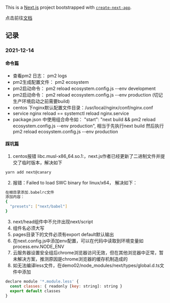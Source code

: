 This is a [Next.js](https://nextjs.org/) project bootstrapped with [`create-next-app`](https://github.com/vercel/next.js/tree/canary/packages/create-next-app).

点击前往[文档](https://www.yuque.com/debugksir/blog/lmaogn)

## 记录

### 2021-12-14

#### 命令篇

- 查看pm2 日志： pm2 logs
- pm2生成配置文件： pm2 ecosystem
- pm2启动命令： pm2 reload ecosystem.config.js --env development
- pm2启动命令： pm2 reload ecosystem.config.js --env production (切记生产环境启动之前需要build)
- centos 下nginx默认配置文件目录：/usr/local/nginx/conf/nginx.conf
- service nginx reload == systemctl reload nginx.service
- package.json 中使用组合命令如： "start": "next build && pm2 reload ecosystem.config.js --env production", 相当于先执行next build 然后执行pm2 reload ecosystem.config.js --env production

#### 踩坑篇

1. centos报错 libc.musl-x86_64.so.1:，next.js作者已经更新了二进制文件并提交了临时版本，解决如下

```bash
yarn add next@canary
```

2. 报错：Failed to load SWC binary for linux/x64， 解决如下：

```bash
在根目录添加.babelrc文件
添加内容：
{
  "presets": ["next/babel"]
}
```

3. next/head组件中不允许出现next/script
4. 组件名必须大写
5. pages目录下的文件必须有export default默认输出
6. 在next.config.js中添加env配置，可以在代码中读取到环境变量如process.env.NODE_ENV
7. 云服务器设置安全组后chrome浏览器访问无效，但在其他浏览器中正常，暂未解决方案，推测原因是chrome浏览器的缓存机制造成的
8. 如无法编译less文件，在demo02/node_modules/next/types/global.d.ts文件中添加

```js
declare module '*.module.less' {
  const classes: { readonly [key: string]: string }
  export default classes
}
```